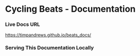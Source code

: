 # Cycling Beats - Documentation

### Live Docs URL  
<a href="https://timpandrews.github.io/beats_docs/" target="_blank">https://timpandrews.github.io/beats_docs/</a>

### Serving This Documentation Locally


